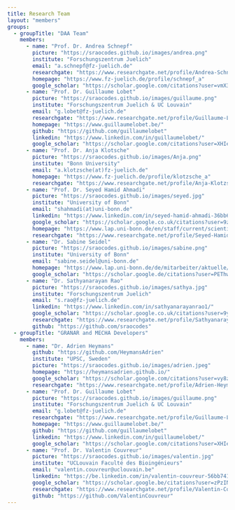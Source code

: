 ```yaml
---
title: Research Team
layout: "members"
groups:
  - groupTitle: "DAA Team"
    members:
      - name: "Prof. Dr. Andrea Schnepf"
        picture: "https://sraocodes.github.io/images/andrea.png"
        institute: "Forschungszentrum Juelich"
        email: "a.schnepf@fz-juelich.de"
        researchgate: "https://www.researchgate.net/profile/Andrea-Schnepf"
        homepage: "https://www.fz-juelich.de/profile/schnepf_a"
        google_scholar: "https://scholar.google.com/citations?user=vmX3xF0AAAAJ&hl=de"
      - name: "Prof. Dr. Guillaume Lobet"
        picture: "https://sraocodes.github.io/images/guillaume.png"
        institute: "Forschungszentrum Juelich & UC Louvain"
        email: "g.lobet@fz-juelich.de"
        researchgate: "https://www.researchgate.net/profile/Guillaume-Lobet-2"
        homepage: "https://www.guillaumelobet.be/"
        github: "https://github.com/guillaumelobet"
        linkedin: "https://www.linkedin.com/in/guillaumelobet/"
        google_scholar: "https://scholar.google.com/citations?user=XHIe6wsAAAAJ&hl=en"
      - name: "Prof. Dr. Anja Klotsche"
        picture: "https://sraocodes.github.io/images/Anja.png"
        institute: "Bonn University"
        email: "a.klotzsche(at)fz-juelich.de"
        homepage: "https://www.fz-juelich.de/profile/klotzsche_a"
        researchgate: "https://www.researchgate.net/profile/Anja-Klotzsche"
      - name: "Prof. Dr. Seyed Hamid Ahmadi"
        picture: "https://sraocodes.github.io/images/seyed.jpg"
        institute: "University of Bonn"
        email: "shahmadi(at)uni-bonn.de"
        linkedin: "https://www.linkedin.com/in/seyed-hamid-ahmadi-36bb6138/"
        google_scholar: "https://scholar.google.co.uk/citations?user=9zGqzVIAAAAJ&hl=en"
        homepage: "https://www.lap.uni-bonn.de/en/staff/current/scientific-staff/seyed-hamid-ahmadi"
        researchgate: "https://www.researchgate.net/profile/Seyed-Hamid-Ahmadi"
      - name: "Dr. Sabine Seidel"
        picture: "https://sraocodes.github.io/images/sabine.png"
        institute: "University of Bonn"
        email: "sabine.seidel@uni-bonn.de"
        homepage: "https://www.lap.uni-bonn.de/de/mitarbeiter/aktuelle/wissenschaftliche-mitarbeiter/sabine-seidel"
        google_scholar: "https://scholar.google.de/citations?user=PEThwsMAAAAJ&hl=de"
      - name: "Dr. Sathyanarayan Rao"
        picture: "https://sraocodes.github.io/images/sathya.jpg"
        institute: "Forschungszentrum Juelich"
        email: "s.rao@fz-juelich.de"
        linkedin: "https://www.linkedin.com/in/sathyanarayanrao1/"
        google_scholar: "https://scholar.google.co.uk/citations?user=9yc3jiIAAAAJ&hl=en"
        researchgate: "https://www.researchgate.net/profile/Sathyanarayan-Rao"
        github: "https://github.com/sraocodes"
  - groupTitle: "GRANAR and MECHA Developers"
    members:
      - name: "Dr. Adrien Heymans"
        github: "https://github.com/HeymansAdrien"
        institute: "UPSC, Sweden"
        picture: "https://sraocodes.github.io/images/adrien.jpeg"
        homepage: "https://heymansadrien.github.io/"
        google_scholar: "https://scholar.google.com/citations?user=vy8z0BcAAAAJ&hl=cs"
        researchgate: "https://www.researchgate.net/profile/Adrien-Heymans-2"
      - name: "Prof. Dr. Guillaume Lobet"
        picture: "https://sraocodes.github.io/images/guillaume.png"
        institute: "Forschungszentrum Juelich & UC Louvain"
        email: "g.lobet@fz-juelich.de"
        researchgate: "https://www.researchgate.net/profile/Guillaume-Lobet-2"
        homepage: "https://www.guillaumelobet.be/"
        github: "https://github.com/guillaumelobet"
        linkedin: "https://www.linkedin.com/in/guillaumelobet/"
        google_scholar: "https://scholar.google.com/citations?user=XHIe6wsAAAAJ&hl=en"
      - name: "Prof. Dr. Valentin Couvreur"
        picture: "https://sraocodes.github.io/images/valentin.jpg"
        institute: "UCLouvain Faculté des Bioingénieurs"
        email: "valentin.couvreur@uclouvain.be"
        linkedin: "https://be.linkedin.com/in/valentin-couvreur-56bb741b/en"
        google_scholar: "https://scholar.google.be/citations?user=zPzIN4QAAAAJ&hl=fr"
        researchgate: "https://www.researchgate.net/profile/Valentin-Couvreur"
        github: "https://github.com/ValentinCouvreur" 
---
```

